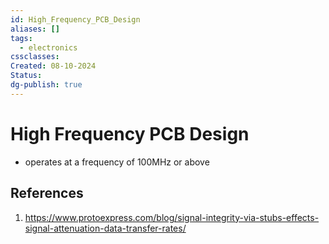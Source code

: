 ```yaml
---
id: High_Frequency_PCB_Design
aliases: []
tags:
  - electronics
cssclasses: 
Created: 08-10-2024
Status: 
dg-publish: true
---
```

# High Frequency PCB Design

- operates at a frequency of 100MHz or above

## References 
1. https://www.protoexpress.com/blog/signal-integrity-via-stubs-effects-signal-attenuation-data-transfer-rates/

